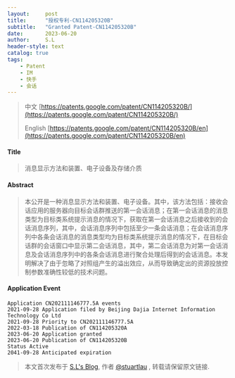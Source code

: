 ```yaml
---
layout:     post
title:      "授权专利-CN114205320B"
subtitle:   "Granted Patent-CN114205320B"
date:       2023-06-20
author:     S.L
header-style: text
catalog: true
tags:
    - Patent
    - IM
    - 快手
    - 会话
---
```

> 中文 [https://patents.google.com/patent/CN114205320B/](https://patents.google.com/patent/CN114205320B/)
>
> English [https://patents.google.com/patent/CN114205320B/en](https://patents.google.com/patent/CN114205320B/en)

#### Title
> 消息显示方法和装置、电子设备及存储介质





















#### Abstract
> 本公开是一种消息显示方法和装置、电子设备。其中，该方法包括：接收会话应用的服务器向目标会话群推送的第一会话消息；在第一会话消息的消息类型为目标类系统提示消息的情况下，获取在第一会话消息之后接收到的会话消息序列，其中，会话消息序列中包括至少一条会话消息；在会话消息序列中各条会话消息的消息类型均为目标类系统提示消息的情况下，在目标会话群的会话窗口中显示第二会话消息，其中，第二会话消息为对第一会话消息及会话消息序列中的各条会话消息进行聚合处理后得到的会话消息。本发明解决了由于忽略了对照组产生的溢出效应，从而导致确定出的资源投放控制参数准确性较低的技术问题。























#### Application Event
```
Application CN202111146777.5A events 
2021-09-28 Application filed by Beijing Dajia Internet Information Technology Co Ltd
2021-09-28 Priority to CN202111146777.5A
2022-03-18 Publication of CN114205320A
2023-06-20 Application granted
2023-06-20 Publication of CN114205320B
Status Active
2041-09-28 Anticipated expiration
```
> 本文首次发布于 [S.L's Blog](https://liushuo.me), 作者 [@stuartlau](http://github.com/stuartlau) ,
转载请保留原文链接.
